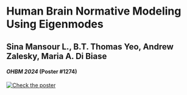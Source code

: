 # Human Brain Normative Modeling Using Eigenmodes

## Sina Mansour L., B.T. Thomas Yeo, Andrew Zalesky, Maria A. Di Biase

#### *OHBM 2024* (Poster #1274)


[![Check the poster](https://sina-mansour.github.io/OHBM_2024/Spectral_Normative_Model_Poster/Poster.min.jpg)](https://sina-mansour.github.io/OHBM_2024/Spectral_Normative_Model_Poster/Poster.min.pdf)

